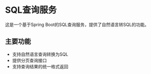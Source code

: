 # SQL查询服务

这是一个基于Spring Boot的SQL查询服务，提供了自然语言转SQL的功能。

## 主要功能

- 支持自然语言查询转换为SQL
- 提供分页查询接口
- 支持查询结果的统一格式返回